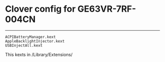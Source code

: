 # Clover config for GE63VR-7RF-004CN
******
>
    ACPIBatteryManager.kext  
    AppleBacklightInjector.kext  
    USBInjectAll.kext  
This kexts in /Library/Extensions/
